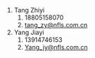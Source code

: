 1. Tang Zhiyi
	1. 18805158070
	2. tang_zy@nfls.com.cn
2. Yang Jiayi
	1. 13914746153
	2. Yang_jy@nfls.com.cn